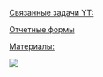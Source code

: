 
<u>Связанные задачи YT:</u>

[Отчетные формы](Отчетные%20формы.md)

<u>Материалы:</u>

![](XcH1RgBbPA.png)

